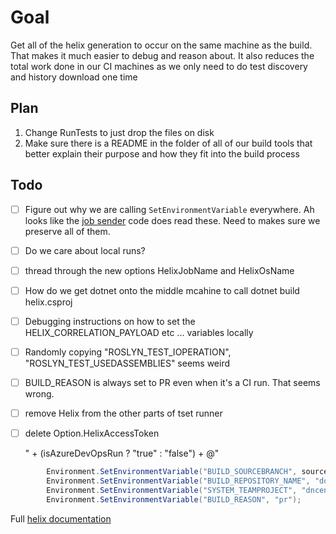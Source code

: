 # Goal

Get all of the helix generation to occur on the same machine as the build. That makes it much easier to debug and reason about. It also reduces the total work done in our CI machines as we only need to do test discovery and history download one time

## Plan

1. Change RunTests to just drop the files on disk
2. Make sure there is a README in the folder of all of our build tools that better explain their purpose and how they fit into the build process

## Todo

- [ ] Figure out why we are calling `SetEnvironmentVariable` everywhere. Ah looks like the [job sender][job-sender] code does read these. Need to makes sure we preserve all of them.
- [ ] Do we care about local runs?
- [ ] thread through the new options HelixJobName and HelixOsName
- [ ] How do we get dotnet onto the middle mcahine to call dotnet build helix.csproj
- [ ] Debugging instructions on how to set the HELIX_CORRELATION_PAYLOAD etc ... variables locally
- [ ] Randomly copying  "ROSLYN_TEST_IOPERATION", "ROSLYN_TEST_USEDASSEMBLIES" seems weird
- [ ] BUILD_REASON is always set to PR even when it's a CI run. That seems wrong.
- [ ] remove Helix from the other parts of tset runner
- [ ] delete Option.HelixAccessToken

    <EnableAzurePipelinesReporter>" + (isAzureDevOpsRun ? "true" : "false") + @"</EnableAzurePipelinesReporter>

```csharp
        Environment.SetEnvironmentVariable("BUILD_SOURCEBRANCH", sourceBranch);
        Environment.SetEnvironmentVariable("BUILD_REPOSITORY_NAME", "dotnet/roslyn");
        Environment.SetEnvironmentVariable("SYSTEM_TEAMPROJECT", "dnceng");
        Environment.SetEnvironmentVariable("BUILD_REASON", "pr");
```


Full [helix documentation][helix-doc]

[helix-doc]: https://github.com/dotnet/arcade/tree/main/src/Microsoft.DotNet.Helix/Sdk
[job-sender]: https://github.com/dotnet/arcade/blob/15eea424d3b2dd25a5c0b10e8adc8aeed50129a1/src/Microsoft.DotNet.Helix/JobSender/JobDefinition.cs#L205